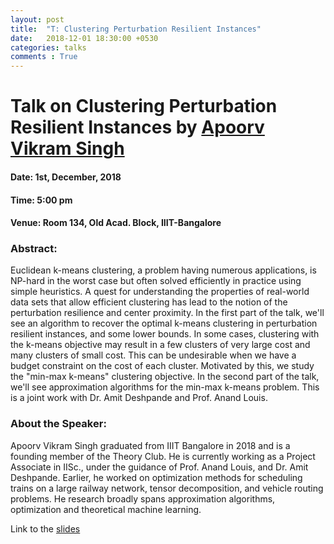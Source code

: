```yaml
---
layout: post
title:  "T: Clustering Perturbation Resilient Instances"
date:   2018-12-01 18:30:00 +0530
categories: talks
comments : True
---
```

# Talk on Clustering Perturbation Resilient Instances by [Apoorv Vikram Singh](https://www.linkedin.com/in/savs95/)

#### Date: 1st, December, 2018

#### Time: 5:00 pm

#### Venue: Room 134, Old Acad. Block, IIIT-Bangalore

### Abstract:
Euclidean k-means clustering, a problem having numerous applications, is NP-hard in the worst case but often solved efficiently in practice using simple heuristics. A quest for understanding the properties of real-world data sets that allow efficient clustering has lead to the notion of the perturbation resilience and center proximity. In the first part of the talk, we'll see an algorithm to recover the optimal k-means clustering in perturbation resilient instances, and some lower bounds.
In some cases, clustering with the k-means objective may result in a few clusters of very large cost and many clusters of small cost. This can be undesirable when we have a budget constraint on the cost of each cluster. Motivated by this, we study the "min-max k-means" clustering objective. In the second part of the talk, we'll see approximation algorithms for the min-max k-means problem. This is a joint work with Dr. Amit Deshpande and Prof. Anand Louis.

### About the Speaker:
Apoorv Vikram Singh graduated from IIIT Bangalore in 2018 and is a founding member of the Theory Club. He is currently working as a Project Associate in IISc., under the guidance of Prof. Anand Louis, and Dr. Amit Deshpande. Earlier, he worked on optimization methods for scheduling trains on a large railway network, tensor decomposition, and vehicle routing problems. He research broadly spans approximation algorithms, optimization and theoretical machine learning.

Link to the [slides](/pdfs/clustering-apoorv.pdf)  
